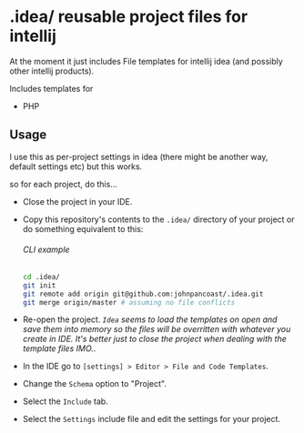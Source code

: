 # .idea/ reusable project files for intellij

At the moment it just includes File templates for intellij idea (and possibly other intellij products).

Includes templates for

* PHP

## Usage
I use this as per-project settings in idea (there might be another way, default
settings etc) but this works.

so for each project, do this...

* Close the project in your IDE.
* Copy this repository's contents to the `.idea/` directory of your project or
  do something equivalent to this:

    ###### CLI example
    ```bash
    cd .idea/
    git init
    git remote add origin git@github.com:johnpancoast/.idea.git
    git merge origin/master # assuming no file conflicts
    ```
* Re-open the project. *`Idea` seems to load the templates on open and save them
  into memory so the files will be overritten with whatever you create in
  IDE. It's better just to close the project when dealing with the template
  files IMO.*.
* In the IDE go to `[settings] > Editor > File and Code Templates`.
* Change the `Schema` option to "Project". 
* Select the `Include` tab.
* Select the `Settings` include file and edit the settings for your project.
